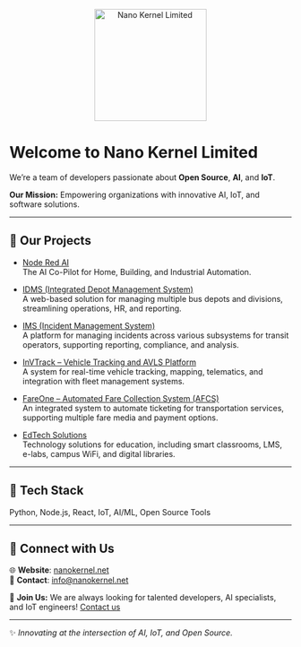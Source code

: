 <p align="center">
  <img src="https://nanokernel.net/assets/logo.png" alt="Nano Kernel Limited" width="200"/>
</p>

# Welcome to Nano Kernel Limited

We’re a team of developers passionate about **Open Source**, **AI**, and **IoT**.  

**Our Mission:** Empowering organizations with innovative AI, IoT, and software solutions.

---

## 🌟 Our Projects

- [Node Red AI](https://github.com/Nano-Kernel-Limited/nerco-ai)  
  The AI Co-Pilot for Home, Building, and Industrial Automation.

- [IDMS (Integrated Depot Management System)](https://nanokernel.net/idms.html)  
  A web-based solution for managing multiple bus depots and divisions, streamlining operations, HR, and reporting.

- [IMS (Incident Management System)](https://nanokernel.net/incident-management-system.html)  
  A platform for managing incidents across various subsystems for transit operators, supporting reporting, compliance, and analysis.

- [InVTrack – Vehicle Tracking and AVLS Platform](https://nanokernel.net/invtrack-vehicle-tracking-and-avls-platform-for-transit-operators.html)  
  A system for real-time vehicle tracking, mapping, telematics, and integration with fleet management systems.

- [FareOne – Automated Fare Collection System (AFCS)](https://nanokernel.net/automated-fare-collection-system-afcs.html)  
  An integrated system to automate ticketing for transportation services, supporting multiple fare media and payment options.

- [EdTech Solutions](https://nanokernel.net/edtech.html)  
  Technology solutions for education, including smart classrooms, LMS, e-labs, campus WiFi, and digital libraries.

---

## 🧰 Tech Stack

Python, Node.js, React, IoT, AI/ML, Open Source Tools

---

## 💬 Connect with Us

🌐 **Website**: [nanokernel.net](https://nanokernel.net)  
📧 **Contact**: [info@nanokernel.net](mailto:info@nanokernel.net)  

💼 **Join Us:** We are always looking for talented developers, AI specialists, and IoT engineers! [Contact us](mailto:info@nanokernel.net)

---

✨ *Innovating at the intersection of AI, IoT, and Open Source.*
